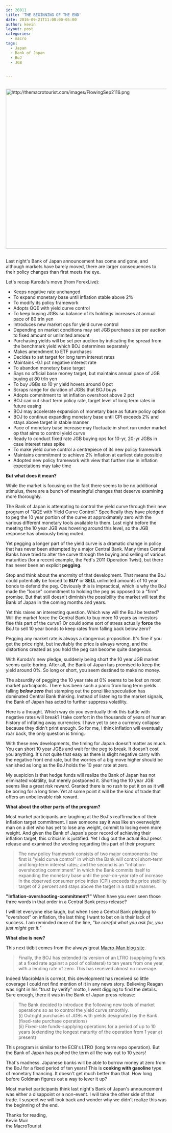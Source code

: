 ```yaml
---
id: 26011
title: 'THE BEGINNING OF THE END'
date: 2016-09-21T11:00:00-05:00
author: kevin
layout: post
categories:
  - macro
tags:
  - Japan
  - Bank of Japan
  - BoJ
  - JGB
  
   
---
```

<a href="http://themacrotourist.com/images/FlowingSep2116.png"><img src="http://themacrotourist.com/images/FlowingSep2116.png" alt="http://themacrotourist.com/images/FlowingSep2116.png" width="750" height="500" style="margin:30px auto;display:block;"></a>

Last night's Bank of Japan announcement has come and gone, and although markets have barely moved, there are larger consequences to their policy changes than first meets the eye.

Let's recap Kuroda's move (from ForexLive):

- Keeps negative rate unchanged
- To expand monetary base until inflation stable above 2%
- To modify its policy framework
- Adopts QQE with yield curve control
- To keep buying JGBs so balance of its holdings increases at annual pace of 80 trln yen
- Introduces new market ops for yield curve control
- Depending on market conditions may set JGB purchase size per auction to fixed amount or unlimited amount
- Purchasing yields will be set per auction by indicating the spread from the benchmark yield which BOJ determines separately
- Makes amendment to ETF purchases
- Decides to set target for long term interest rates
- Maintains -0.1 pct negative interest rate
- To abandon monetary base target
- Says no official base money target, but maintains annual pace of JGB buying at 80 trln yen
- To buy JGBs so 10 yr yield hovers around 0 pct
- Scraps range for duration of JGBs that BOJ buys
- Adopts commitment to let inflation overshoot above 2 pct
- BOJ can cut short term policy rate, target level of long term rates in future easing
- BOJ  may accelerate expansion of monetary base as future policy option
- BOJ  to continue expanding monetary base until CPI exceeds 2% and stays above target in stable manner
- Pace of monetary base increase may fluctuate in short run under market op that aims to control yield curve
- Ready to conduct fixed rate JGB buying ops for 10-yr, 20-yr JGBs in case interest rates spike
- To make yield curve control a centrepiece of its new policy framework
- Maintains commitment to achieve 2% inflation at earliest date possible
- Adopted new policy framework with view that further rise in inflation expectations may take time

**But what does it mean?**

While the market is focusing on the fact there seems to be no additional stimulus, there are a bunch of meaningful changes that deserve examining more thoroughly.

The Bank of Japan is attempting to control the yield curve through their new program of "QQE with Yield Curve Control."  Specifically they have pledged to peg the 10 year portion of the curve at approximately zero with the various different monetary tools available to them.  Last night before the meeting the 10 year JGB was hovering around this level, so the JGB response has obviously being muted.  

Yet pegging a longer part of the yield curve is a dramatic change in policy that has never been attempted by a major Central Bank.  Many times Central Banks have tried to alter the curve through the buying and selling of various maturities (for a recent example, the Fed's 2011 Operation Twist), but there has never been an explicit **pegging.**  

Stop and think about the enormity of that development.  That means the BoJ could potentially be forced to **BUY** or **SELL** unlimited amounts of 10 year bonds to defend the peg.  Obviously this is impractical, which is why the BoJ made the "loose" commitment to holding the peg as opposed to a "firm" promise.  But that still doesn't diminish the possibility the market will test the Bank of Japan in the coming months and years.

Yet this raises an interesting question.  Which way will the BoJ be tested?  Will the market force the Central Bank to buy more 10 years as investors flee this part of the curve?  Or could some sort of stress actually **force** the BoJ to sell 10 year bonds to keep rates from falling back below zero?  

Pegging any market rate is always a dangerous proposition.  It's fine if you get the price right, but inevitably the price is always wrong, and the distortions created as you hold the peg can become quite dangerous.

With Kuroda's new pledge, suddenly being short the 10 year JGB market seems quite boring.  After all, the Bank of Japan has promised to keep the yield around 0%.  So long or short, you seem destined to make no money.

The absurdity of pegging the 10 year rate at 0% seems to be lost on most market participants.  There has been such a panic from long term yields falling ***below zero*** that stamping out the ponzi like speculation has dominated Central Bank thinking.  Instead of listening to the market signals, the Bank of Japan has acted to further suppress volatility.  

Here is a thought.  Which way do you eventually think this battle with negative rates will break?  I take comfort in the thousands of years of human history of inflating away currencies.  I have yet to see a currency collapse because they didn't print enough.  So for me, I think inflation will eventually roar back, the only question is timing.

With these new developments, the timing for Japan doesn't matter as much.  You can short 10 year JGBs and wait for the peg to break.  It doesn't cost you anything.  It's not quite that easy as there is slight negative carry with the negative front end rate, but the worries of a big move higher should be vanished as long as the BoJ holds the 10 year rate at zero.  

My suspicion is that hedge funds will realize the Bank of Japan has not eliminated volatility, but merely postponed it.  Shorting the 10 year JGB seems like a great risk reward.  Granted there is no rush to put it on as it will be boring for a long time.  Yet at some point it will be the kind of trade that offers an unbelievable risk reward.

**What about the other parts of the program?**

Most market participants are laughing at the BoJ's reaffirmation of their inflation target commitment.  I saw someone say it was like an overweight man on a diet who has yet to lose any weight, commit to losing even more weight.  And given the Bank of Japan's poor record of achieving their inflation target, this criticism is justified.  Yet I dug out the actual BoJ press release and examined the wording regarding this part of their program:  

>The new policy framework consists of two major components: the first is "yield curve control" in which the Bank will control short-term and long-term interest rates; and the second is an "inflation-overshooting commitment" in which the Bank commits itself to expanding the monetary base until the year-on-year rate of increase in the observed consumer price index (CPI) exceeds the price stability target of 2 percent and stays above the target in a stable manner. 

**"Inflation-overshooting-commitment?"**  When have you ever seen those three words in that order in a Central Bank press release?

I will let everyone else laugh, but when I see a Central Bank pledging to "overshoot" on inflation, the last thing I want to bet on is their lack of success.  I am reminded more of the line, *"be careful what you ask for, you just might get it."*

**What else is new?**

This next tidbit comes from the always great [Macro-Man blog site](<https://macro-man.blogspot.ca/2016/09/the-boj-in-nutshelll.html>).  

>Finally, the BOJ has extended its version of an LTRO (supplying funds at a fixed rate against a pool of collateral) to ten years from one year, with a lending rate of zero.   This has received almost no coverage.

Indeed MacroMan is correct, this development has received so little coverage I could not find mention of it in any news story.  Believing Reagan was right in his "trust by verify" motto, I went digging to find the details.  Sure enough, there it was in the Bank of Japan press release:

>The Bank decided to introduce the following new tools of market operations so as to control the yield curve smoothly.  
>(i) Outright purchases of JGBs with yields designated by the Bank (fixed-rate purchase operations)  
>(ii) Fixed-rate funds-supplying operations for a period of up to 10 years (extending the longest maturity of the operation from 1 year at present)

This program is similar to the ECB's LTRO (long term repo operation).  But the Bank of Japan has pushed the term all the way out to 10 years!  

That's madness.  Japanese banks will be able to borrow money at zero from the BoJ for a fixed period of ten years!  This is **cooking with gasoline** type of monetary financing.  It doesn't get much better than that.  How long before Goldman figures out a way to lever it up?

Most market participants think last night's Bank of Japan's announcement was either a disappoint or a non-event.   I will take the other side of that trade.  I suspect we will look back and wonder why we didn't realize this was the beginning of the end.  

Thanks for reading,  
Kevin Muir  
the MacroTourist







